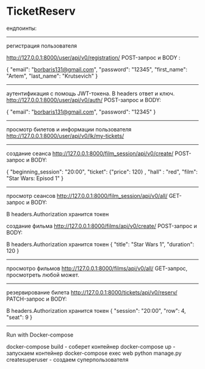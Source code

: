 # TicketReserv
ендпоинты:
***
регистрация пользователя

http://127.0.0.1:8000/user/api/v0/registration/ 
POST-запрос и BODY :

{
	"email": "borbaris131@gmail.com", 
	"password": "12345",
	"first_name": "Artem",
	"last_name": "Krutsevich"
}
***
аутентификация с помощь JWT-токена. В headers ответ и ключ.
http://127.0.0.1:8000/user/api/v0/auth/
POST-запрос и BODY:

{
	"email": "borbaris131@gmail.com",
	"password": "12345"
}
***
просмотр билетов и информации пользователя
http://127.0.0.1:8000/user/api/v0/lk/my-tickets/
***
создание сеанса
http://127.0.0.1:8000/film_session/api/v0/create/
POST-запрос и BODY:

{
	"beginning_session": "20:00",
	"ticket":
		{"price": 120}
		,
	"hall" : "red",
	"film": "Star Wars: Episod 1"
}

***
просмотр сеансов
http://127.0.0.1:8000/film_session/api/v0/all/
GET-запрос и BODY:

В headers.Authorization хранится токен

создание фильма
http://127.0.0.1:8000/films/api/v0/create/
POST-запрос и BODY:

В headers.Authorization хранится токен
{
 "title": "Star Wars 1",
 "duration": 120
}
***
просмотро фильмов
http://127.0.0.1:8000/films/api/v0/all/
GET-запрос, просмотреть любой может.

***
резервирование билета 
http://127.0.0.1:8000/tickets/api/v0/reserv/
PATCH-запрос и BODY:

В headers.Authorization хранится токен
{
	"session": "20:00",
	"row": 4,
	"seat": 9
}

***
Run with Docker-compose

docker-compose build - соберет контейнер
docker-compose up - запускаем контейнер
docker-compose exec web python manage.py createsuperuser - создаем суперпользователя


